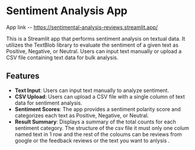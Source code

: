 # Sentiment Analysis App
App link -- https://sentimental-analysis-reviews.streamlit.app/

This is a Streamlit app that performs sentiment analysis on textual data. It utilizes the TextBlob library to evaluate the sentiment of a given text as Positive, Negative, or Neutral. Users can input text manually or upload a CSV file containing text data for bulk analysis.

## Features

- **Text Input**: Users can input text manually to analyze sentiment.
- **CSV Upload**: Users can upload a CSV file with a single column of text data for sentiment analysis.
- **Sentiment Scores**: The app provides a sentiment polarity score and categorizes each text as Positive, Negative, or Neutral.
- **Result Summary**: Displays a summary of the total counts for each sentiment category.
The structure of the csv file it must only one colum named text in 1 row and the rest of the coloums can be reviews from google or the feedback reviews or the text you want to anlysis .
